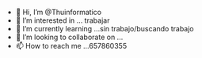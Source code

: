 - 👋 Hi, I’m @Thuinformatico
- 👀 I’m interested in ... trabajar 
- 🌱 I’m currently learning ...sin trabajo/buscando trabajo
- 💞️ I’m looking to collaborate on ...
- 📫 How to reach me ...657860355

<!---
Thuinformatico/Thuinformatico is a ✨ special ✨ repository because its `README.md` (this file) appears on your GitHub profile.
You can click the Preview link to take a look at your changes.
--->
